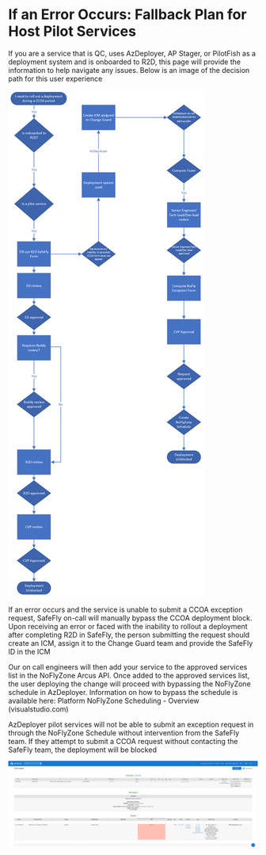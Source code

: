 # If an Error Occurs: Fallback Plan for Host Pilot Services

If you are a service that is QC, uses AzDeployer, AP Stager, or PilotFish as a deployment system and is onboarded to R2D, this page will provide the information to help navigate any issues. Below is an image of the decision path for this user experience

![alt text](media/E2E_Host.png)

If an error occurs and the service is unable to submit a CCOA exception request, SafeFly on-call will manually bypass the CCOA deployment block. Upon receiving an error or faced with the inability to rollout a deployment after completing R2D in SafeFly, the person submitting the request should create an ICM, assign it to the Change Guard team and provide the SafeFly ID in the ICM

Our on call engineers will then add your service to the approved services list in the NoFlyZone Arcus API. Once added to the approved services list, the user deploying the change will proceed with bypassing the NoFlyZone schedule in AzDeployer. Information on how to bypass the schedule is available here: Platform NoFlyZone Scheduling - Overview (visualstudio.com)

AzDeployer pilot services will not be able to submit an exception request in through the NoFlyZone Schedule without intervention from the SafeFly team. If they attempt to submit a CCOA request without contacting the SafeFly team, the deployment will be blocked

![alt text](media/SF_6.png)


<!--![alt text](media/SF_.png)
![alt text](media/SF_.png)
![alt text](media/SF_.png)
![alt text](media/SF_.png) -->